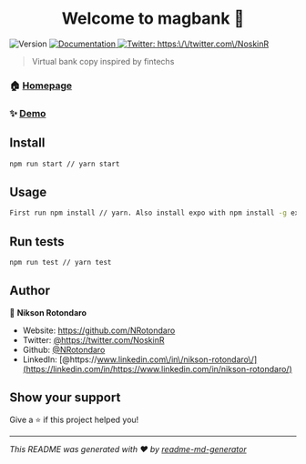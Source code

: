 <h1 align="center">Welcome to magbank 👋</h1>
<p>
  <img alt="Version" src="https://img.shields.io/badge/version-1.0.0-blue.svg?cacheSeconds=2592000" />
  <a href="https://github.com/NRotondaro/magbank" target="_blank">
    <img alt="Documentation" src="https://img.shields.io/badge/documentation-yes-brightgreen.svg" />
  </a>
  <a href="https://twitter.com/https:\/\/twitter.com\/NoskinR" target="_blank">
    <img alt="Twitter: https:\/\/twitter.com\/NoskinR" src="https://img.shields.io/twitter/follow/https:\/\/twitter.com\/NoskinR.svg?style=social" />
  </a>
</p>

> Virtual bank copy inspired by fintechs

### 🏠 [Homepage](https://bankniksonrotondaro.surge.sh/)

### ✨ [Demo](https://bankniksonrotondaro.surge.sh/)

## Install

```sh
npm run start // yarn start
```

## Usage

```sh
First run npm install // yarn. Also install expo with npm install -g expo
```

## Run tests

```sh
npm run test // yarn test
```

## Author

👤 **Nikson Rotondaro**

- Website: https://github.com/NRotondaro
- Twitter: [@https:\/\/twitter.com\/NoskinR](https://twitter.com/https://twitter.com/NoskinR)
- Github: [@NRotondaro](https://github.com/NRotondaro)
- LinkedIn: [@https:\/\/www.linkedin.com\/in\/nikson-rotondaro\/](https://linkedin.com/in/https://www.linkedin.com/in/nikson-rotondaro/)

## Show your support

Give a ⭐️ if this project helped you!

---

_This README was generated with ❤️ by [readme-md-generator](https://github.com/kefranabg/readme-md-generator)_

